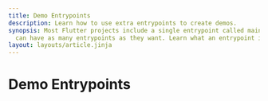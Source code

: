 ```yaml
---
title: Demo Entrypoints
description: Learn how to use extra entrypoints to create demos.
synopsis: Most Flutter projects include a single entrypoint called main.dart. But Flutter projects
  can have as many entrypoints as they want. Learn what an entrypoint is, and how to create more.
layout: layouts/article.jinja
---
```

# Demo Entrypoints

